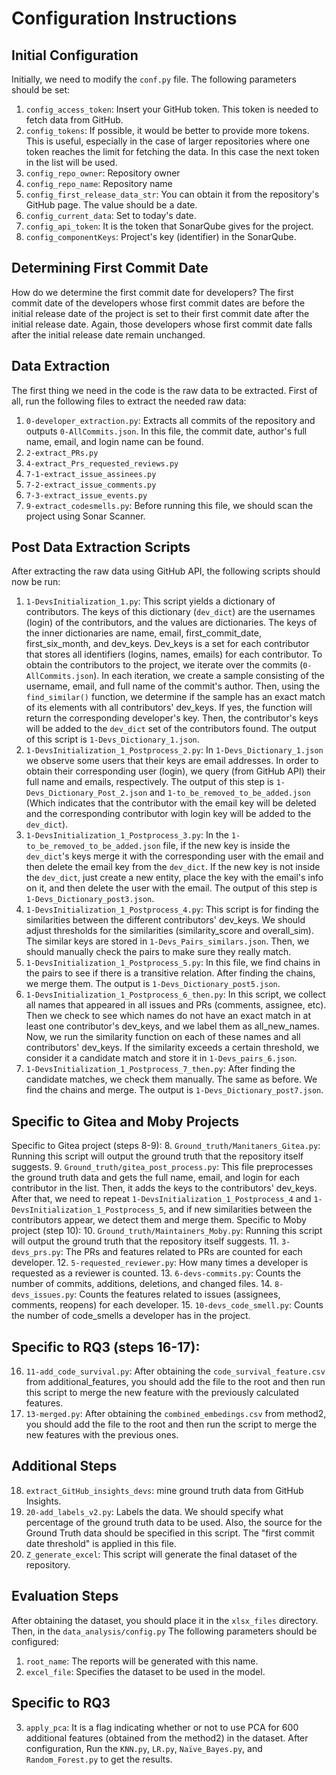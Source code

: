 # Configuration Instructions

## Initial Configuration
Initially, we need to modify the `conf.py` file. The following parameters should be set:
1. `config_access_token`: Insert your GitHub token. This token is needed to fetch data from GitHub.
2. `config_tokens`: If possible, it would be better to provide more tokens. This is useful, especially in the case of larger repositories where one token reaches the limit for fetching the data. In this case the next token in the list will be used.
3. `config_repo_owner`: Repository owner
4. `config_repo_name`: Repository name
5. `config_first_release_data_str`: You can obtain it from the repository's GitHub page. The value should be a date.
6. `config_current_data`: Set to today's date.
7. `config_api_token`: It is the token that SonarQube gives for the project.
8. `config_componentKeys`: Project's key (identifier) in the SonarQube.

## Determining First Commit Date
How do we determine the first commit date for developers?
The first commit date of the developers whose first commit dates are before the initial release date of the project is set to their first commit date after the initial release date. Again, those developers whose first commit date falls after the initial release date remain unchanged.

## Data Extraction
The first thing we need in the code is the raw data to be extracted. First of all, run the following files to extract the needed raw data:
1. `0-developer_extraction.py`: Extracts all commits of the repository and outputs `0-AllCommits.json`. In this file, the commit date, author's full name, email, and login name can be found.
2. `2-extract_PRs.py`
3. `4-extract_Prs_requested_reviews.py`
4. `7-1-extract_issue_assinees.py`
5. `7-2-extract_issue_comments.py`
6. `7-3-extract_issue_events.py`
7. `9-extract_codesmells.py`: Before running this file, we should scan the project using Sonar Scanner.

## Post Data Extraction Scripts
After extracting the raw data using GitHub API, the following scripts should now be run:
1. `1-DevsInitialization_1.py`: This script yields a dictionary of contributors. The keys of this dictionary (`dev_dict`) are the usernames (login) of the contributors, and the values are dictionaries. The keys of the inner dictionaries are name, email, first_commit_date, first_six_month, and dev_keys. Dev_keys is a set for each contributor that stores all identifiers (logins, names, emails) for each contributor. To obtain the contributors to the project, we iterate over the commits (`0-AllCommits.json`). In each iteration, we create a sample consisting of the username, email, and full name of the commit's author. Then, using the `find_similar()` function, we determine if the sample has an exact match of its elements with all contributors' dev_keys. If yes, the function will return the corresponding developer's key. Then, the contributor's keys will be added to the `dev_dict` set of the contributors found. The output of this script is `1-Devs_Dictionary_1.json`.
2. `1-DevsInitialization_1_Postprocess_2.py`: In `1-Devs_Dictionary_1.json` we observe some users that their keys are email addresses. In order to obtain their corresponding user (login), we query (from GitHub API) their full name and emails, respectively. The output of this step is `1-Devs_Dictionary_Post_2.json` and `1-to_be_removed_to_be_added.json` (Which indicates that the contributor with the email key will be deleted and the corresponding contributor with login key will be added to the `dev_dict`).
3. `1-DevsInitialization_1_Postprocess_3.py`: In the `1-to_be_removed_to_be_added.json` file, if the new key is inside the `dev_dict`'s keys merge it with the corresponding user with the email and then delete the email key from the `dev_dict`. If the new key is not inside the `dev_dict`, just create a new entity, place the key with the email's info on it, and then delete the user with the email. The output of this step is `1-Devs_Dictionary_post3.json`.
4. `1-DevsInitialization_1_Postprocess_4.py`: This script is for finding the similarities between the different contributors' dev_keys. We should adjust thresholds for the similarities (similarity_score and overall_sim). The similar keys are stored in `1-Devs_Pairs_similars.json`. Then, we should manually check the pairs to make sure they really match.
5. `1-DevsInitialization_1_Postprocess_5.py`: In this file, we find chains in the pairs to see if there is a transitive relation. After finding the chains, we merge them. The output is `1-Devs_Dictionary_post5.json`.
6. `1-DevsInitialization_1_Postprocess_6_then.py`: In this script, we collect all names that appeared in all issues and PRs (comments, assignee, etc). Then we check to see which names do not have an exact match in at least one contributor's dev_keys, and we label them as all_new_names. Now, we run the similarity function on each of these names and all contributors' dev_keys. If the similarity exceeds a certain threshold, we consider it a candidate match and store it in `1-Devs_pairs_6.json`.
7. `1-DevsInitialization_1_Postprocess_7_then.py`: After finding the candidate matches, we check them manually. The same as before. We find the chains and merge. The output is `1-Devs_Dictionary_post7.json`.

## Specific to Gitea and Moby Projects
Specific to Gitea project (steps 8-9):
8. `Ground_truth/Manitaners_Gitea.py`: Running this script will output the ground truth that the repository itself suggests.
9. `Ground_truth/gitea_post_process.py`: This file preprocesses the ground truth data and gets the full name, email, and login for each contributor in the list. Then, it adds the keys to the contributors' dev_keys. After that, we need to repeat `1-DevsInitialization_1_Postprocess_4` and `1-DevsInitialization_1_Postprocess_5`, and if new similarities between the contributors appear, we detect them and merge them.
Specific to Moby project (step 10):
10. `Ground_truth/Maintainers_Moby.py`: Running this script will output the ground truth that the repository itself suggests.
11. `3-devs_prs.py`: The PRs and features related to PRs are counted for each developer.
12. `5-requested_reviewer.py`: How many times a developer is requested as a reviewer is counted.
13. `6-devs-commits.py`: Counts the number of commits, additions, deletions, and changed files.
14. `8-devs_issues.py`: Counts the features related to issues (assignees, comments, reopens) for each developer.
15. `10-devs_code_smell.py`: Counts the number of code_smells a developer has in the project.

## Specific to RQ3 (steps 16-17):
16. `11-add_code_survival.py`: After obtaining the `code_survival_feature.csv` from additional_features, you should add the file to the root and then run this script to merge the new feature with the previously calculated features.
17. `13-merged.py`: After obtaining the `combined_embedings.csv` from method2, you should add the file to the root and then run the script to merge the new features with the previous ones.

## Additional Steps
18. `extract_GitHub_insights_devs`: mine ground truth data from GitHub Insights.
19. `20-add_labels_v2.py`: Labels the data. We should specify what percentage of the ground truth data to be used. Also, the source for the Ground Truth data should be specified in this script. The "first commit date threshold" is applied in this file.
20. `Z_generate_excel`: This script will generate the final dataset of the repository.

## Evaluation Steps
After obtaining the dataset, you should place it in the `xlsx_files` directory. Then, in the `data_analysis/config.py` The following parameters should be configured:
1. `root_name`: The reports will be generated with this name.
2. `excel_file`: Specifies the dataset to be used in the model.

## Specific to RQ3
3. `apply_pca`: It is a flag indicating whether or not to use PCA for 600 additional features (obtained from the method2) in the dataset.
After configuration, Run the `KNN.py`, `LR.py`, `Naïve_Bayes.py`, and `Random_Forest.py` to get the results.

